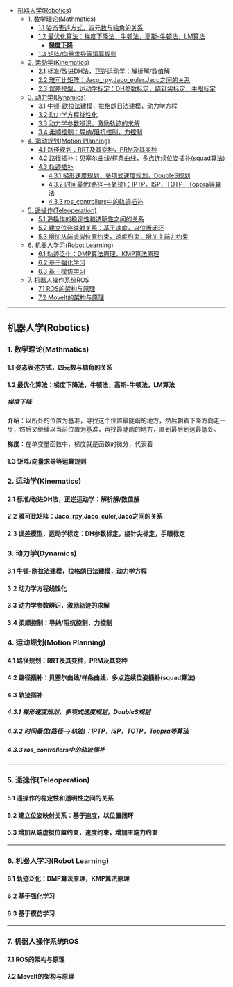 <!-- @import "[TOC]" {cmd="toc" depthFrom=1 depthTo=6 orderedList=false} -->

<!-- code_chunk_output -->

- [机器人学(Robotics)](#机器人学robotics)
  - [1. 数学理论(Mathmatics)](#1-数学理论mathmatics)
    - [1.1 姿态表述方式，四元数与轴角的关系](#11-姿态表述方式四元数与轴角的关系)
    - [1.2 最优化算法：梯度下降法，牛顿法，高斯-牛顿法，LM算法](#12-最优化算法梯度下降法牛顿法高斯-牛顿法lm算法)
      - [**梯度下降**](#梯度下降)
    - [1.3 矩阵/向量求导等运算规则](#13-矩阵向量求导等运算规则)
  - [2. 运动学(Kinematics)](#2-运动学kinematics)
    - [2.1 标准/改进DH法，正逆运动学：解析解/数值解](#21-标准改进dh法正逆运动学解析解数值解)
    - [2.2 雅可比矩阵：Jaco_rpy,Jaco_euler,Jaco之间的关系](#22-雅可比矩阵jaco_rpyjaco_eulerjaco之间的关系)
    - [2.3 误差模型，运动学标定：DH参数标定，绕针尖标定，手眼标定](#23-误差模型运动学标定dh参数标定绕针尖标定手眼标定)
  - [3. 动力学(Dynamics)](#3-动力学dynamics)
    - [3.1 牛顿-欧拉法建模，拉格朗日法建模，动力学方程](#31-牛顿-欧拉法建模拉格朗日法建模动力学方程)
    - [3.2 动力学方程线性化](#32-动力学方程线性化)
    - [3.3 动力学参数辨识，激励轨迹的求解](#33-动力学参数辨识激励轨迹的求解)
    - [3.4 柔顺控制：导纳/阻抗控制，力控制](#34-柔顺控制导纳阻抗控制力控制)
  - [4. 运动规划(Motion Planning)](#4-运动规划motion-planning)
    - [4.1 路径规划：RRT及其变种，PRM及其变种](#41-路径规划rrt及其变种prm及其变种)
    - [4.2 路径插补：贝塞尔曲线/样条曲线，多点连续位姿插补(squad算法)](#42-路径插补贝塞尔曲线样条曲线多点连续位姿插补squad算法)
    - [4.3 轨迹插补](#43-轨迹插补)
      - [4.3.1 梯形速度规划，多项式速度规划，DoubleS规划](#431-梯形速度规划多项式速度规划doubles规划)
      - [4.3.2 时间最优(路径-->轨迹)：IPTP，ISP，TOTP，Toppra等算法](#432-时间最优路径-轨迹iptpisptotptoppra等算法)
      - [4.3.3 ros_controllers中的轨迹插补](#433-ros_controllers中的轨迹插补)
  - [5. 遥操作(Teleoperation)](#5-遥操作teleoperation)
    - [5.1 遥操作的稳定性和透明性之间的关系](#51-遥操作的稳定性和透明性之间的关系)
    - [5.2 建立位姿映射关系：基于速度，以位置闭环](#52-建立位姿映射关系基于速度以位置闭环)
    - [5.3 增加从端虚拟位置约束，速度约束，增加主端力约束](#53-增加从端虚拟位置约束速度约束增加主端力约束)
  - [6. 机器人学习(Robot Learning)](#6-机器人学习robot-learning)
    - [6.1 轨迹泛化：DMP算法原理，KMP算法原理](#61-轨迹泛化dmp算法原理kmp算法原理)
    - [6.2 基于强化学习](#62-基于强化学习)
    - [6.3 基于模仿学习](#63-基于模仿学习)
  - [7. 机器人操作系统ROS](#7-机器人操作系统ros)
    - [7.1 ROS的架构与原理](#71-ros的架构与原理)
    - [7.2 MoveIt的架构与原理](#72-moveit的架构与原理)

<!-- /code_chunk_output -->

<!-- pagebreak -->



---
## 机器人学(Robotics)
<!-- pagebreak -->


### 1. 数学理论(Mathmatics)
#### 1.1 姿态表述方式，四元数与轴角的关系
#### 1.2 最优化算法：梯度下降法，牛顿法，高斯-牛顿法，LM算法
##### **梯度下降**

**介绍**：以所处的位置为基准，寻找这个位置最陡峭的地方，然后朝着下降方向走一步，然后又继续以当前位置为基准，再找最陡峭的地方，直到最后到达最低处。

**梯度**：在单变量函数中，梯度就是函数的微分，代表着

#### 1.3 矩阵/向量求导等运算规则
<!-- pagebreak -->

### 2. 运动学(Kinematics)
#### 2.1 标准/改进DH法，正逆运动学：解析解/数值解
#### 2.2 雅可比矩阵：Jaco_rpy,Jaco_euler,Jaco之间的关系
#### 2.3 误差模型，运动学标定：DH参数标定，绕针尖标定，手眼标定
<!-- pagebreak -->

### 3. 动力学(Dynamics)
#### 3.1 牛顿-欧拉法建模，拉格朗日法建模，动力学方程
#### 3.2 动力学方程线性化
#### 3.3 动力学参数辨识，激励轨迹的求解
#### 3.4 柔顺控制：导纳/阻抗控制，力控制
<!-- pagebreak -->

### 4. 运动规划(Motion Planning)
#### 4.1 路径规划：RRT及其变种，PRM及其变种
#### 4.2 路径插补：贝塞尔曲线/样条曲线，多点连续位姿插补(squad算法)
#### 4.3 轨迹插补
##### 4.3.1 梯形速度规划，多项式速度规划，DoubleS规划
##### 4.3.2 时间最优(路径-->轨迹)：IPTP，ISP，TOTP，Toppra等算法
##### 4.3.3 ros_controllers中的轨迹插补
---
### 5. 遥操作(Teleoperation)
#### 5.1 遥操作的稳定性和透明性之间的关系
#### 5.2 建立位姿映射关系：基于速度，以位置闭环
#### 5.3 增加从端虚拟位置约束，速度约束，增加主端力约束
---
### 6. 机器人学习(Robot Learning)
#### 6.1 轨迹泛化：DMP算法原理，KMP算法原理
#### 6.2 基于强化学习
#### 6.3 基于模仿学习
---
### 7. 机器人操作系统ROS
#### 7.1 ROS的架构与原理
#### 7.2 MoveIt的架构与原理





